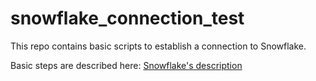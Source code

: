 # snowflake_connection_test

This repo contains basic scripts to establish a connection to Snowflake. 

Basic steps are described here: [Snowflake's description](https://docs.snowflake.com/en/user-guide/key-pair-auth)


